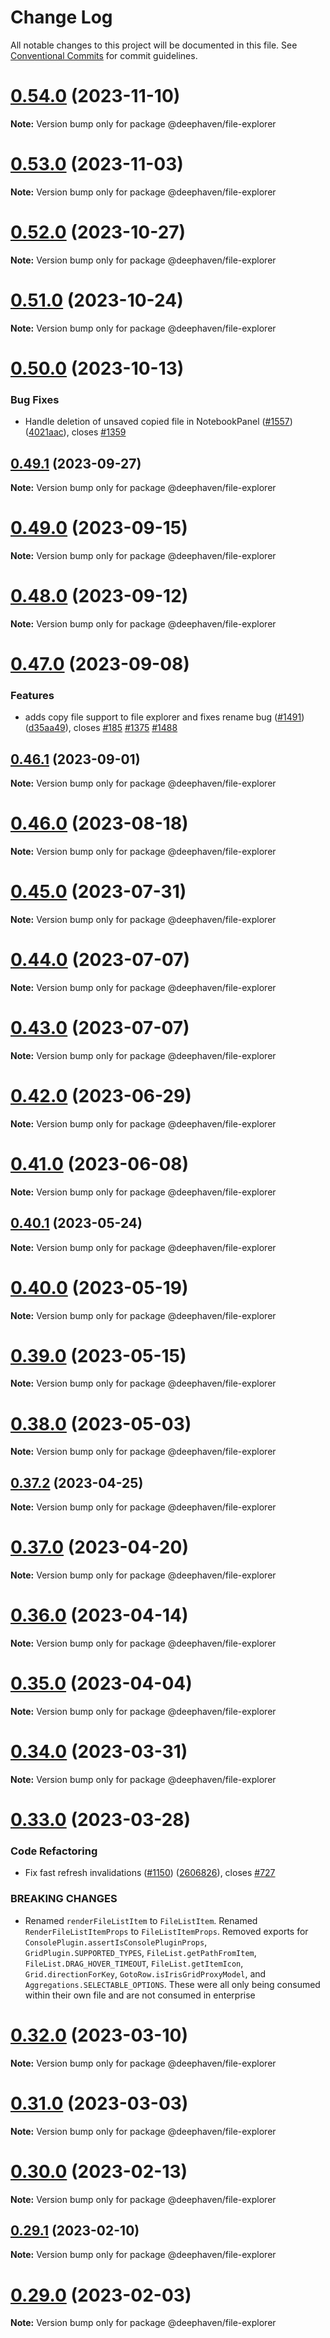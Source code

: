 # Change Log

All notable changes to this project will be documented in this file.
See [Conventional Commits](https://conventionalcommits.org) for commit guidelines.

# [0.54.0](https://github.com/deephaven/web-client-ui/compare/v0.53.0...v0.54.0) (2023-11-10)

**Note:** Version bump only for package @deephaven/file-explorer





# [0.53.0](https://github.com/deephaven/web-client-ui/compare/v0.52.0...v0.53.0) (2023-11-03)

**Note:** Version bump only for package @deephaven/file-explorer





# [0.52.0](https://github.com/deephaven/web-client-ui/compare/v0.51.0...v0.52.0) (2023-10-27)

**Note:** Version bump only for package @deephaven/file-explorer





# [0.51.0](https://github.com/deephaven/web-client-ui/compare/v0.50.0...v0.51.0) (2023-10-24)

**Note:** Version bump only for package @deephaven/file-explorer





# [0.50.0](https://github.com/deephaven/web-client-ui/compare/v0.49.1...v0.50.0) (2023-10-13)


### Bug Fixes

* Handle deletion of unsaved copied file in NotebookPanel ([#1557](https://github.com/deephaven/web-client-ui/issues/1557)) ([4021aac](https://github.com/deephaven/web-client-ui/commit/4021aac3bc130f8eec84385c9aadcb4ecf0b995c)), closes [#1359](https://github.com/deephaven/web-client-ui/issues/1359)





## [0.49.1](https://github.com/deephaven/web-client-ui/compare/v0.49.0...v0.49.1) (2023-09-27)

**Note:** Version bump only for package @deephaven/file-explorer





# [0.49.0](https://github.com/deephaven/web-client-ui/compare/v0.48.0...v0.49.0) (2023-09-15)

**Note:** Version bump only for package @deephaven/file-explorer





# [0.48.0](https://github.com/deephaven/web-client-ui/compare/v0.47.0...v0.48.0) (2023-09-12)

**Note:** Version bump only for package @deephaven/file-explorer





# [0.47.0](https://github.com/deephaven/web-client-ui/compare/v0.46.1...v0.47.0) (2023-09-08)


### Features

* adds copy file support to file explorer and fixes rename bug ([#1491](https://github.com/deephaven/web-client-ui/issues/1491)) ([d35aa49](https://github.com/deephaven/web-client-ui/commit/d35aa495f2ee2f17a9053c46a13e5982614bed6c)), closes [#185](https://github.com/deephaven/web-client-ui/issues/185) [#1375](https://github.com/deephaven/web-client-ui/issues/1375) [#1488](https://github.com/deephaven/web-client-ui/issues/1488)





## [0.46.1](https://github.com/deephaven/web-client-ui/compare/v0.46.0...v0.46.1) (2023-09-01)

**Note:** Version bump only for package @deephaven/file-explorer





# [0.46.0](https://github.com/deephaven/web-client-ui/compare/v0.45.1...v0.46.0) (2023-08-18)

**Note:** Version bump only for package @deephaven/file-explorer





# [0.45.0](https://github.com/deephaven/web-client-ui/compare/v0.44.1...v0.45.0) (2023-07-31)

**Note:** Version bump only for package @deephaven/file-explorer

# [0.44.0](https://github.com/deephaven/web-client-ui/compare/v0.42.0...v0.44.0) (2023-07-07)

**Note:** Version bump only for package @deephaven/file-explorer

# [0.43.0](https://github.com/deephaven/web-client-ui/compare/v0.42.0...v0.43.0) (2023-07-07)

**Note:** Version bump only for package @deephaven/file-explorer

# [0.42.0](https://github.com/deephaven/web-client-ui/compare/v0.41.1...v0.42.0) (2023-06-29)

**Note:** Version bump only for package @deephaven/file-explorer

# [0.41.0](https://github.com/deephaven/web-client-ui/compare/v0.40.4...v0.41.0) (2023-06-08)

**Note:** Version bump only for package @deephaven/file-explorer

## [0.40.1](https://github.com/deephaven/web-client-ui/compare/v0.40.0...v0.40.1) (2023-05-24)

**Note:** Version bump only for package @deephaven/file-explorer

# [0.40.0](https://github.com/deephaven/web-client-ui/compare/v0.39.0...v0.40.0) (2023-05-19)

**Note:** Version bump only for package @deephaven/file-explorer

# [0.39.0](https://github.com/deephaven/web-client-ui/compare/v0.38.0...v0.39.0) (2023-05-15)

**Note:** Version bump only for package @deephaven/file-explorer

# [0.38.0](https://github.com/deephaven/web-client-ui/compare/v0.37.3...v0.38.0) (2023-05-03)

**Note:** Version bump only for package @deephaven/file-explorer

## [0.37.2](https://github.com/deephaven/web-client-ui/compare/v0.37.1...v0.37.2) (2023-04-25)

**Note:** Version bump only for package @deephaven/file-explorer

# [0.37.0](https://github.com/deephaven/web-client-ui/compare/v0.36.0...v0.37.0) (2023-04-20)

**Note:** Version bump only for package @deephaven/file-explorer

# [0.36.0](https://github.com/deephaven/web-client-ui/compare/v0.35.0...v0.36.0) (2023-04-14)

**Note:** Version bump only for package @deephaven/file-explorer

# [0.35.0](https://github.com/deephaven/web-client-ui/compare/v0.34.0...v0.35.0) (2023-04-04)

**Note:** Version bump only for package @deephaven/file-explorer

# [0.34.0](https://github.com/deephaven/web-client-ui/compare/v0.33.0...v0.34.0) (2023-03-31)

**Note:** Version bump only for package @deephaven/file-explorer

# [0.33.0](https://github.com/deephaven/web-client-ui/compare/v0.32.0...v0.33.0) (2023-03-28)

### Code Refactoring

- Fix fast refresh invalidations ([#1150](https://github.com/deephaven/web-client-ui/issues/1150)) ([2606826](https://github.com/deephaven/web-client-ui/commit/26068267c2cd67bc971b9537f8ce4108372167f5)), closes [#727](https://github.com/deephaven/web-client-ui/issues/727)

### BREAKING CHANGES

- Renamed `renderFileListItem` to `FileListItem`.
  Renamed `RenderFileListItemProps` to `FileListItemProps`.
  Removed exports for `ConsolePlugin.assertIsConsolePluginProps`,
  `GridPlugin.SUPPORTED_TYPES`, `FileList.getPathFromItem`,
  `FileList.DRAG_HOVER_TIMEOUT`, `FileList.getItemIcon`,
  `Grid.directionForKey`, `GotoRow.isIrisGridProxyModel`, and
  `Aggregations.SELECTABLE_OPTIONS`. These were all only being consumed
  within their own file and are not consumed in enterprise

# [0.32.0](https://github.com/deephaven/web-client-ui/compare/v0.31.1...v0.32.0) (2023-03-10)

**Note:** Version bump only for package @deephaven/file-explorer

# [0.31.0](https://github.com/deephaven/web-client-ui/compare/v0.30.1...v0.31.0) (2023-03-03)

**Note:** Version bump only for package @deephaven/file-explorer

# [0.30.0](https://github.com/deephaven/web-client-ui/compare/v0.29.1...v0.30.0) (2023-02-13)

**Note:** Version bump only for package @deephaven/file-explorer

## [0.29.1](https://github.com/deephaven/web-client-ui/compare/v0.29.0...v0.29.1) (2023-02-10)

**Note:** Version bump only for package @deephaven/file-explorer

# [0.29.0](https://github.com/deephaven/web-client-ui/compare/v0.28.0...v0.29.0) (2023-02-03)

**Note:** Version bump only for package @deephaven/file-explorer

